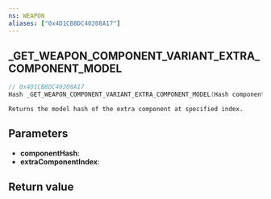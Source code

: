 ```yaml
---
ns: WEAPON
aliases: ["0x4D1CB8DC40208A17"]
---
```

## _GET_WEAPON_COMPONENT_VARIANT_EXTRA_COMPONENT_MODEL

```c
// 0x4D1CB8DC40208A17
Hash _GET_WEAPON_COMPONENT_VARIANT_EXTRA_COMPONENT_MODEL(Hash componentHash, int extraComponentIndex);
```

```
Returns the model hash of the extra component at specified index.
```

## Parameters
* **componentHash**:
* **extraComponentIndex**:

## Return value
